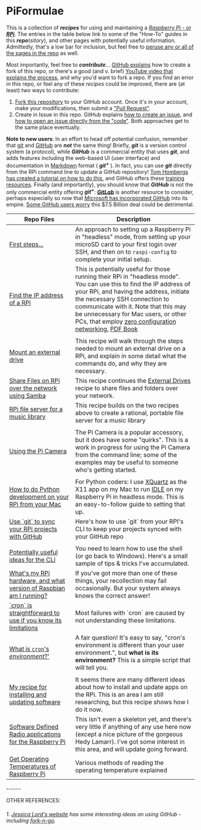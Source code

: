 # PiFormulae

This is a collection of ***recipes*** for using and maintaining a [*Raspberry Pi* - or ***RPi***](https://en.wikipedia.org/wiki/RPi). The entries in the table below link to some of the "How-To" guides in this ***repo***(*sitory*), and other pages with potentially useful information. Admittedly, that's a low bar for inclusion, but feel free to [peruse any or all of the pages in the repo](https://github.com/seamusdemora/PiFormulae) as well. 

Most importantly, feel free to ***contribute***… [GitHub explains](https://guides.github.com/activities/forking/) how to create a fork of this repo, or there's a good (and v. brief) [YouTube video that explains the process](https://www.youtube.com/watch?v=f5grYMXbAV0), and why you'd want to fork a repo. If you find an error in this repo, or feel any of these *recipes* could be improved, there are (at least) two ways to contribute:

1. [Fork this repository](https://guides.github.com/activities/forking/) to your GitHub account. Once it's in your account, make your modifications, then submit a ["Pull Request"](https://help.github.com/en/articles/about-pull-requests). 
2. Create in Issue in this repo. GitHub explains [how to create an issue](https://help.github.com/en/articles/creating-an-issue), and [how to open an issue directly from the "code"](<https://help.github.com/en/articles/opening-an-issue-from-code>). Both approaches get to the same place eventually. 

**Note to new users**: In an effort to head off potential confusion, remember that [git](<https://git-scm.com/>) and [GitHub](https://github.com/) are ***not*** the same thing! Briefly, ***git*** is a version control system (a protocol), while ***GitHub*** is a commercial entity that uses ***git***, and adds features including the web-based UI (user interface) and documentation in [Markdown](https://en.wikipedia.org/wiki/Markdown) format ( ***git<sup>+</sup>*** ). In fact, you can use ***git*** directly from the RPi command line to update a GitHub repository! [Tom Hombergs has created a tutorial on how to do this](https://reflectoring.io/github-fork-and-pull/), and GitHub offers these [training resources](https://try.github.io/). Finally (and importantly), you should know that ***GitHub*** is not the only commercial entity offering ***git<sup>+</sup>***: [***GitLab***](https://about.gitlab.com/) is another resource to consider, perhaps especially so now that [Microsoft has incorporated GitHub](https://blogs.microsoft.com/blog/2018/10/26/microsoft-completes-github-acquisition/) into its empire. [Some GitHub users worry](https://www.theverge.com/2018/6/18/17474284/microsoft-github-acquisition-developer-reaction) this $7.5 Billion deal could be detrimental. 

<table class="minimalistBlack">
<thead>
<tr>
<th width="35%">Repo Files</th>
<th width="65%">Description</th>
</tr>
</thead>
<tbody>
<tr>
<td><a href="ReadMeFirst.md">First steps...</a></td>
  <td>An approach to setting up a Raspberry Pi in "headless" mode, from setting up your microSD card to your first login over SSH, and then on to <code>raspi-config</code> to complete your initial setup.</td>
</tr>
<tr>
<td><a href="FindMyPi.md">Find the IP address of a RPi</a></td>
  <td>This is potentially useful for those running their RPi in "headless mode". You can use this to find the IP address of your RPi, and having the address, initiate the necessary SSH connection to communicate with it. Note that this may be unnecessary for Mac users, or other PCs, that employ <a href="https://en.wikipedia.org/wiki/Zero-configuration_networking">zero configuration networking.</a>  <a href="http://ommolketab.ir/aaf-lib/6429sutwymieo6db64h8t0tbavz3z7.pdf">PDF Book</a></td>
</tr>
<tr>  
  <td></td>
  <td></td>
</tr>
<tr>
<td><a href="ExternalDrives.md">Mount an external drive</a></td>
<td>This recipe will walk through the steps needed to mount an external drive on a RPi, and explain in some detail what the commands do, and why they are necessary.</td>
</tr>
<tr>
<td><a href="FileShare.md">Share Files on RPi over the network using Samba</a></td>
  <td>This recipe continues the <a href="ExternalDrives.md">External Drives</a> recipe to share files and folders over your network.</td>
</tr>
<tr>  
  <td><a href="CreatingRationalMusicLibrary.md">RPi file server for a music library</td>
  <td>This recipe builds on the two recipes above to create a rational, portable file server for a music library</td>
</tr>  
<tr>  
  <td></td>
  <td></td>
</tr>
<tr>
<td><a href="PiCameraAntics.md">Using the Pi Camera</a></td>
<td>The Pi Camera is a popular accessory, but it does have some "quirks". This is a work in progress for using the Pi Camera from the command line; some of the examples may be useful to someone who's getting started.</td>
</tr>
<tr>  
  <td></td>
  <td></td>
</tr>
<tr>
<td><a href="XQuartzInstall.md">How to do Python development on your RPi from your Mac</a></td>
<td>For Python coders: I use <a href="https://www.xquartz.org/">XQuartz</a> as the X11 app on my Mac to run <a href="https://docs.python.org/3/library/idle.html">IDLE</a> on my Raspberry Pi in headless mode. This is an easy-to-follow guide to setting that up.</td>
</tr>
<tr>  
  <td><a href="UseGitOnRPiToGitHub.md">Use `git` to sync your RPi projects with GitHub</a></td>
  <td>Here's how to use `git` from your RPI's CLI to keep your projects synced with your GitHub repo</td>
</tr>
<tr>  
  <td></td>
  <td></td>
</tr>
<tr>  
  <td><a href="UsefulShellTricks.md">Potentially useful ideas for the CLI</a></td>
  <td>You need to learn how to use the shell (or go back to Windows). Here's a small sample of tips & tricks I've accumulated.</td>
</tr>
<tr>  
  <td><a href="WhatHardwareAndSoftwareVersionRaspberryPi.md">What's my RPi hardware, and what version of Raspbian am I running?</a></td>
  <td>If you've got more than one of these things, your recollection may fail occasionally. But your system always knows the correct answer!</td>
</tr>
<tr>  
  <td><a href="MyCrontabDoesntWork.md">`cron` is straightforward to use if you know its limitations</a></td>
  <td>Most failures with `cron` are caused by not understanding these limitations.</td>
</tr>
<tr>  
  <td><a href="WhatIsCronEnvironment.md">What is <code>cron</code>'s <i>environment</i>?'</a></td>
  <td>A fair question! It's easy to say, "cron's environment is different than your user environment.", but <b>what is its environment?</b> This is a simple script that will tell you.</td>
</tr>
<tr>  
  <td></td>
  <td></td>
</tr>
<tr>
<td><a href="PackageMaintenance.md">My recipe for installing and updating software</a></td>
<td>It seems there are many different ideas about how to install and update apps on the RPi. This is an area I am still researching, but this recipe shows how I do it now.</td>
</tr>
<tr>
<td><a href="https://github.com/seamusdemora/PiFormulae/blob/master/SwDefRadio.md"> Software Defined Radio applications for the Raspberry Pi</a></td>
<td>This isn't even a skeleton yet, and there's very little if anything of any use here now (except a nice picture of the gorgeous Hedy Lamarr). I've got some interest in this area, and will update going forward.</td>
</tr>
<tr>
<td><a href="https://github.com/seamusdemora/PiFormulae/blob/master/CheckPiTemperature.md"> Get Operating Temperatures of Raspberry Pi</a></td>
<td>Various methods of reading the operating temperature explained</td>
</tr>
</tbody>
</table>
------

OTHER REFERENCES: 

###### 1.  [Jessica Lord's website](http://jlord.us/) has some interesting ideas on using GitHub - including  [fork-n-go](http://jlord.us/forkngo/). 

<!---

 HIDDEN STUFF FOLLOWS:

```
<tr>
<td>Link text here</td>
<td>Explanatory text here</td>
</tr>
```



—>